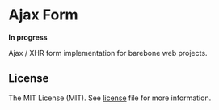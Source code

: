 # Ajax Form

**In progress** 

Ajax / XHR form implementation for barebone web projects.

## License

The MIT License (MIT). See [license](./LICENSE) file for more information.

[generator]: https://github.com/JJWesterkamp/ts-package-boilerplate/generate

